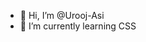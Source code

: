 - 👋 Hi, I’m @Urooj-Asi
- 🌱 I’m currently learning CSS

<!---
Urooj-Asif/Urooj-Asif is a ✨ special ✨ repository because its `README.md` (this file) appears on your GitHub profile.
You can click the Preview link to take a look at your changes.
--->
